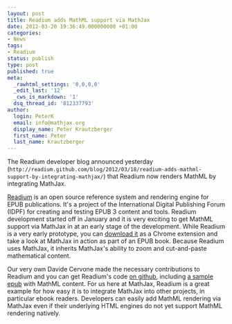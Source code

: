 ```yaml
---
layout: post
title: Readium adds MathML support via MathJax
date: 2012-03-20 19:36:49.000000000 +01:00
categories:
- News
tags:
- Readium
status: publish
type: post
published: true
meta:
  _rawhtml_settings: '0,0,0,0'
  _edit_last: '12'
  _cws_is_markdown: '1'
  dsq_thread_id: '812337793'
author:
  login: PeterK
  email: info@mathjax.org
  display_name: Peter Krautzberger
  first_name: Peter
  last_name: Krautzberger
---
```


The Readium developer blog announced yesterday (`http://readium.github.com/blog/2012/03/18/readium-adds-mathml-support-by-integrating-mathjax/`) that Readium now renders MathML by integrating MathJax.

[Readium](http://readium.org/) is an open source reference system and rendering engine for EPUB publications. It's a project of the International Digital Publishing Forum (IDPF) for creating and testing EPUB 3 content and tools. Readium development started off in January and it is very exciting to get MathML support via MathJax in at an early stage of the development. While Readium is a very early prototype, you can [download it](http://readium.github.com/​) as a Chrome extension and take a look at MathJax in action as part of an EPUB book. Because Readium uses MathJax, it inherits MathJax's ability to zoom and cut-and-paste mathematical content.

Our very own Davide Cervone made the necessary contributions to Readium and you can get Readium's code [on github](https://github.com/readium/), including [a sample epub](https://github.com/IDPF/epub3-samples) with MathML content. For us here at MathJax, Readium is a great example for how easy it is to integrate MathJax into other projects, in particular ebook readers. Developers can easily add MathML rendering via MathJax even if their underlying HTML engines do not yet support MathML rendering natively.